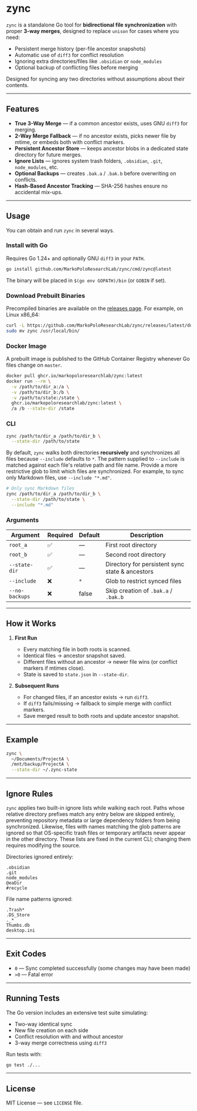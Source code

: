 # zync

`zync` is a standalone Go tool for **bidirectional file synchronization** with proper **3-way merges**, designed to replace `unison` for cases where you need:

* Persistent merge history (per-file ancestor snapshots)
* Automatic use of `diff3` for conflict resolution
* Ignoring extra directories/files like `.obsidian` or `node_modules`
* Optional backup of conflicting files before merging

Designed for syncing any two directories without assumptions about their contents.

---

## Features

- **True 3-Way Merge** — if a common ancestor exists, uses GNU `diff3` for merging.
- **2-Way Merge Fallback** — if no ancestor exists, picks newer file by mtime, or embeds both with conflict markers.
- **Persistent Ancestor Store** — keeps ancestor blobs in a dedicated state directory for future merges.
- **Ignore Lists** — ignores system trash folders, `.obsidian`, `.git`, `node_modules`, etc.
- **Optional Backups** — creates `.bak.a` / `.bak.b` before overwriting on conflicts.
- **Hash-Based Ancestor Tracking** — SHA-256 hashes ensure no accidental mix-ups.

---

## Usage

You can obtain and run `zync` in several ways.

### Install with Go

Requires Go 1.24+ and optionally GNU `diff3` in your `PATH`.

```bash
go install github.com/MarkoPoloResearchLab/zync/cmd/zync@latest
```

The binary will be placed in `$(go env GOPATH)/bin` (or `GOBIN` if set).

### Download Prebuilt Binaries

Precompiled binaries are available on the [releases page](https://github.com/MarkoPoloResearchLab/zync/releases).
For example, on Linux x86_64:

```bash
curl -L https://github.com/MarkoPoloResearchLab/zync/releases/latest/download/zync_Linux_x86_64.tar.gz | tar -xz
sudo mv zync /usr/local/bin/
```

### Docker Image

A prebuilt image is published to the GitHub Container Registry whenever Go files change on `master`.

```bash
docker pull ghcr.io/markopoloresearchlab/zync:latest
docker run --rm \
  -v /path/to/dir_a:/a \
  -v /path/to/dir_b:/b \
  -v /path/to/state:/state \
  ghcr.io/markopoloresearchlab/zync:latest \
  /a /b --state-dir /state
```

### CLI

```bash
zync /path/to/dir_a /path/to/dir_b \
  --state-dir /path/to/state
```

By default, `zync` walks both directories **recursively** and
synchronizes all files because `--include` defaults to `*`. The pattern
supplied to `--include` is matched against each file's relative path and file
name. Provide a more restrictive glob to limit which files are synchronized.
For example, to sync only Markdown files, use `--include "*.md"`.

```bash
# Only sync Markdown files
zync /path/to/dir_a /path/to/dir_b \
  --state-dir /path/to/state \
  --include "*.md"
```

### Arguments

| Argument       | Required | Default | Description                                     |
| -------------- | -------- | ------- | ----------------------------------------------- |
| `root_a`       | ✅        | —       | First root directory                            |
| `root_b`       | ✅        | —       | Second root directory                           |
| `--state-dir`  | ✅        | —       | Directory for persistent sync state & ancestors |
| `--include`    | ❌        | `*`     | Glob to restrict synced files                   |
| `--no-backups` | ❌        | false   | Skip creation of `.bak.a` / `.bak.b`            |

---

## How it Works

1. **First Run**

   * Every matching file in both roots is scanned.
   * Identical files → ancestor snapshot saved.
   * Different files without an ancestor → newer file wins (or conflict markers if mtimes close).
   * State is saved to `state.json` in `--state-dir`.

2. **Subsequent Runs**

   * For changed files, if an ancestor exists → run `diff3`.
   * If `diff3` fails/missing → fallback to simple merge with conflict markers.
   * Save merged result to both roots and update ancestor snapshot.

---

## Example

```bash
zync \
  ~/Documents/ProjectA \
  /mnt/backup/ProjectA \
  --state-dir ~/.zync-state
```

---

## Ignore Rules

`zync` applies two built-in ignore lists while walking each root. Paths
whose relative directory prefixes match any entry below are skipped
entirely, preventing repository metadata or large dependency folders from
being synchronized. Likewise, files with names matching the glob patterns
are ignored so that OS-specific trash files or temporary artifacts never
appear in the other directory. These lists are fixed in the current CLI;
changing them requires modifying the source.

Directories ignored entirely:

```
.obsidian
.git
node_modules
@eaDir
#recycle
```

File name patterns ignored:

```
.Trash*
.DS_Store
._*
Thumbs.db
desktop.ini
```

---

## Exit Codes

* `0` — Sync completed successfully (some changes may have been made)
* `>0` — Fatal error

---

## Running Tests

The Go version includes an extensive test suite simulating:

* Two-way identical sync
* New file creation on each side
* Conflict resolution with and without ancestor
* 3-way merge correctness using `diff3`

Run tests with:

```bash
go test ./...
```

---

## License

MIT License — see `LICENSE` file.

